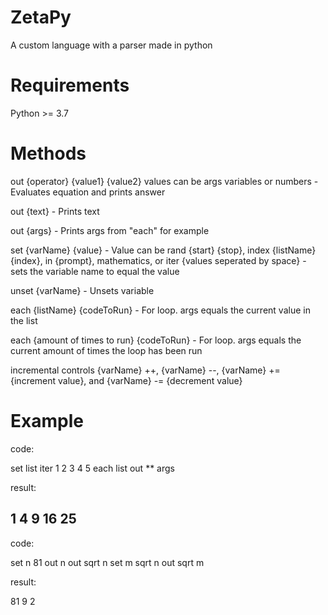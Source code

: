 # ZetaPy
A custom language with a parser made in python

# Requirements
Python >= 3.7

# Methods
out {operator} {value1} {value2} values can be args variables or numbers - Evaluates equation and prints answer

out {text} - Prints text

out {args} - Prints args from "each" for example

set {varName} {value} - Value can be rand {start} {stop}, index {listName} {index}, in {prompt}, mathematics, or iter {values seperated by space} - sets the variable name to equal the value

unset {varName} - Unsets variable

each {listName} {codeToRun} - For loop. args equals the current value in the list

each {amount of times to run} {codeToRun} - For loop. args equals the current amount of times the loop has been run

incremental controls {varName} ++, {varName} --, {varName} += {increment value}, and {varName} -= {decrement value}

# Example
code:

set list iter 1 2 3 4 5
each list out ** args

result:

1
4
9
16
25
-----------------------------------------------------------------------------------
code:

set n 81
out n
out sqrt n
set m sqrt n
out sqrt m

result:

81
9
2